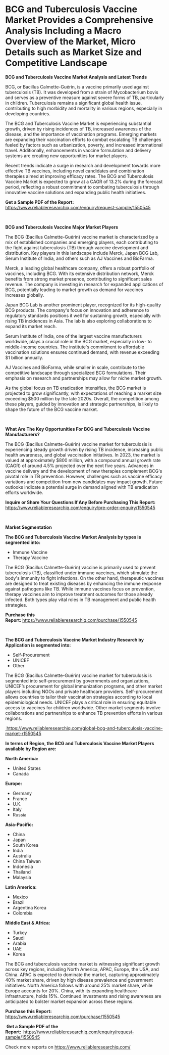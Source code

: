 <p><h1>BCG and Tuberculosis Vaccine Market Provides a Comprehensive Analysis Including a Macro Overview of the Market, Micro Details such as Market Size and Competitive Landscape</h1></p><p><strong>BCG and Tuberculosis Vaccine Market Analysis and Latest Trends</strong></p>
<p><p>BCG, or Bacillus Calmette-Guérin, is a vaccine primarily used against tuberculosis (TB). It was developed from a strain of Mycobacterium bovis and serves as a preventive measure against severe forms of TB, particularly in children. Tuberculosis remains a significant global health issue, contributing to high morbidity and mortality in various regions, especially in developing countries.</p><p>The BCG and Tuberculosis Vaccine Market is experiencing substantial growth, driven by rising incidences of TB, increased awareness of the disease, and the importance of vaccination programs. Emerging markets are expanding their vaccination efforts to combat escalating TB challenges fueled by factors such as urbanization, poverty, and increased international travel. Additionally, enhancements in vaccine formulation and delivery systems are creating new opportunities for market players.</p><p>Recent trends indicate a surge in research and development towards more effective TB vaccines, including novel candidates and combination therapies aimed at improving efficacy rates. The BCG and Tuberculosis Vaccine Market is expected to grow at a CAGR of 13.2% during the forecast period, reflecting a robust commitment to combating tuberculosis through innovative vaccine solutions and expanding public health initiatives.</p></p>
<p><strong>Get a Sample PDF of the Report:&nbsp;</strong> <a href="https://www.reliableresearchiq.com/enquiry/request-sample/1550545?utm_campaign=2761&utm_medium=2&utm_source=Github&utm_content=ia&utm_term=09032025&utm_id=bcg-and-tuberculosis-vaccine">https://www.reliableresearchiq.com/enquiry/request-sample/1550545</a></p>
<p>&nbsp;</p>
<p><strong>BCG and Tuberculosis Vaccine Major Market Players</strong></p>
<p><p>The BCG (Bacillus Calmette-Guérin) vaccine market is characterized by a mix of established companies and emerging players, each contributing to the fight against tuberculosis (TB) through vaccine development and distribution. Key players in this landscape include Merck, Japan BCG Lab, Serum Institute of India, and others such as AJ Vaccines and BioFarma.</p><p>Merck, a leading global healthcare company, offers a robust portfolio of vaccines, including BCG. With its extensive distribution network, Merck benefits from strong market presence, contributing to significant sales revenue. The company is investing in research for expanded applications of BCG, potentially leading to market growth as demand for vaccines increases globally.</p><p>Japan BCG Lab is another prominent player, recognized for its high-quality BCG products. The company's focus on innovation and adherence to regulatory standards positions it well for sustaining growth, especially with rising TB incidences in Asia. The lab is also exploring collaborations to expand its market reach.</p><p>Serum Institute of India, one of the largest vaccine manufacturers worldwide, plays a crucial role in the BCG market, especially in low- to middle-income countries. The institute's commitment to affordable vaccination solutions ensures continued demand, with revenue exceeding $1 billion annually.</p><p>AJ Vaccines and BioFarma, while smaller in scale, contribute to the competitive landscape through specialized BCG formulations. Their emphasis on research and partnerships may allow for niche market growth.</p><p>As the global focus on TB eradication intensifies, the BCG market is projected to grow significantly, with expectations of reaching a market size exceeding $500 million by the late 2020s. Overall, the competition among these players, guided by innovation and strategic partnerships, is likely to shape the future of the BCG vaccine market.</p></p>
<p>&nbsp;</p>
<p><strong>What Are The Key Opportunities For BCG and Tuberculosis Vaccine Manufacturers?</strong></p>
<p><p>The BCG (Bacillus Calmette-Guérin) vaccine market for tuberculosis is experiencing steady growth driven by rising TB incidence, increasing public health awareness, and global vaccination initiatives. In 2023, the market is valued at approximately $800 million, with a compound annual growth rate (CAGR) of around 4.5% projected over the next five years. Advances in vaccine delivery and the development of new therapies complement BCG's pivotal role in TB prevention. However, challenges such as vaccine efficacy variations and competition from new candidates may impact growth. Future outlooks indicate a potential surge in demand aligned with TB eradication efforts worldwide.</p></p>
<p><strong>Inquire or Share Your Questions If Any Before Purchasing This Report:</strong> <a href="https://www.reliableresearchiq.com/enquiry/pre-order-enquiry/1550545?utm_campaign=2761&utm_medium=2&utm_source=Github&utm_content=ia&utm_term=09032025&utm_id=bcg-and-tuberculosis-vaccine">https://www.reliableresearchiq.com/enquiry/pre-order-enquiry/1550545</a></p>
<p>&nbsp;</p>
<p><strong>Market Segmentation</strong></p>
<p><strong>The BCG and Tuberculosis Vaccine Market Analysis by types is segmented into:</strong></p>
<p><ul><li>Immune Vaccine</li><li>Therapy Vaccine</li></ul></p>
<p><p>The BCG (Bacillus Calmette-Guérin) vaccine is primarily used to prevent tuberculosis (TB), classified under immune vaccines, which stimulate the body's immunity to fight infections. On the other hand, therapeutic vaccines are designed to treat existing diseases by enhancing the immune response against pathogens like TB. While immune vaccines focus on prevention, therapy vaccines aim to improve treatment outcomes for those already infected. Both types play vital roles in TB management and public health strategies.</p></p>
<p><strong>Purchase this Report:&nbsp;</strong><a href="https://www.reliableresearchiq.com/purchase/1550545?utm_campaign=2761&utm_medium=2&utm_source=Github&utm_content=ia&utm_term=09032025&utm_id=bcg-and-tuberculosis-vaccine">https://www.reliableresearchiq.com/purchase/1550545</a></p>
<p>&nbsp;</p>
<p><strong>The BCG and Tuberculosis Vaccine Market Industry Research by Application is segmented into:</strong></p>
<p><ul><li>Self-Procurement</li><li>UNICEF</li><li>Other</li></ul></p>
<p><p>The BCG (Bacillus Calmette-Guérin) vaccine market for tuberculosis is segmented into self-procurement by governments and organizations, UNICEF’s procurement for global immunization programs, and other market players including NGOs and private healthcare providers. Self-procurement allows countries to tailor their vaccination strategies according to local epidemiological needs. UNICEF plays a critical role in ensuring equitable access to vaccines for children worldwide. Other market segments involve collaborations and partnerships to enhance TB prevention efforts in various regions.</p></p>
<p><a href="https://www.reliableresearchiq.com/global-bcg-and-tuberculosis-vaccine-market-r1550545?utm_campaign=2761&utm_medium=2&utm_source=Github&utm_content=ia&utm_term=09032025&utm_id=bcg-and-tuberculosis-vaccine">&nbsp;https://www.reliableresearchiq.com/global-bcg-and-tuberculosis-vaccine-market-r1550545</a></p>
<p><strong>In terms of Region, the BCG and Tuberculosis Vaccine Market Players available by Region are:</strong></p>
<p>
    <p> <strong> North America: </strong>
        <ul>
            <li>United States</li>
            <li>Canada</li>
        </ul>
        </p> 
    <p> <strong> Europe: </strong>
        <ul>
            <li>Germany</li>
            <li>France</li>
            <li>U.K.</li>
            <li>Italy</li>
            <li>Russia</li>
        </ul>
        </p> 
    <p> <strong> Asia-Pacific: </strong>
        <ul>
            <li>China</li>
            <li>Japan</li>
            <li>South Korea</li>
            <li>India</li>
            <li>Australia</li>
            <li>China Taiwan</li>
            <li>Indonesia</li>
            <li>Thailand</li>
            <li>Malaysia</li>
        </ul>
        </p> 
    <p> <strong> Latin America: </strong>
        <ul>
            <li>Mexico</li>
            <li>Brazil</li>
            <li>Argentina Korea</li>
            <li>Colombia</li>
        </ul>
        </p> 
    <p> <strong> Middle East & Africa: </strong>
        <ul>
            <li>Turkey</li>
            <li>Saudi</li>
            <li>Arabia</li>
            <li>UAE</li>
            <li>Korea</li>
        </ul>
    </p>
    </p>
<p><p>The BCG and tuberculosis vaccine market is witnessing significant growth across key regions, including North America, APAC, Europe, the USA, and China. APAC is expected to dominate the market, capturing approximately 40% market share, driven by high disease prevalence and government initiatives. North America follows with around 25% market share, while Europe accounts for 20%. China, with its expanding healthcare infrastructure, holds 15%. Continued investments and rising awareness are anticipated to bolster market expansion across these regions.</p></p>
<p><strong>Purchase this Report: </strong><a href="https://www.reliableresearchiq.com/purchase/1550545?utm_campaign=2761&utm_medium=2&utm_source=Github&utm_content=ia&utm_term=09032025&utm_id=bcg-and-tuberculosis-vaccine">https://www.reliableresearchiq.com/purchase/1550545</a></p>
<p>&nbsp;<strong>Get a Sample PDF of the Report:&nbsp;&nbsp;</strong><a href="https://www.reliableresearchiq.com/enquiry/request-sample/1550545?utm_campaign=2761&utm_medium=2&utm_source=Github&utm_content=ia&utm_term=09032025&utm_id=bcg-and-tuberculosis-vaccine">https://www.reliableresearchiq.com/enquiry/request-sample/1550545</a></p>
<p><strong></strong></p>
<p>Check more reports on <a href="https://www.reliableresearchiq.com/?utm_campaign=2761&utm_medium=2&utm_source=Github&utm_content=ia&utm_term=09032025&utm_id=bcg-and-tuberculosis-vaccine">https://www.reliableresearchiq.com/</a></p>